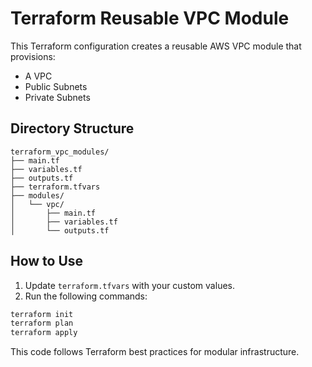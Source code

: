 
# Terraform Reusable VPC Module

This Terraform configuration creates a reusable AWS VPC module that provisions:

- A VPC
- Public Subnets
- Private Subnets

## Directory Structure

```
terraform_vpc_modules/
├── main.tf
├── variables.tf
├── outputs.tf
├── terraform.tfvars
├── modules/
│   └── vpc/
│       ├── main.tf
│       ├── variables.tf
│       └── outputs.tf
```

## How to Use

1. Update `terraform.tfvars` with your custom values.
2. Run the following commands:

```bash
terraform init
terraform plan
terraform apply
```

This code follows Terraform best practices for modular infrastructure.
